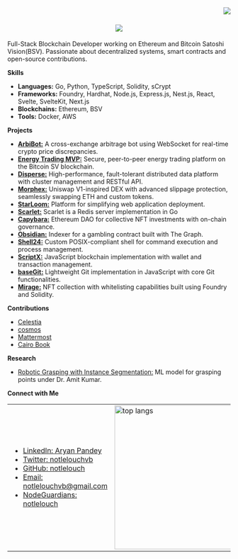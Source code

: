 <img align="right" src="https://visitor-badge.laobi.icu/badge?page_id=notlelouch.notlelouch" />

<h1 align="center">
    <img src="https://readme-typing-svg.herokuapp.com/?font=Righteous&size=35&center=true&vCenter=true&width=500&height=70&duration=4000&lines=Yo,+it's+Aryan!;+Code+so+good,+it's+criminal" />
</h1>

<p>Full-Stack Blockchain Developer working on Ethereum and Bitcoin Satoshi Vision(BSV). Passionate about decentralized systems, smart contracts and open-source contributions.</p>

<strong>Skills</strong>
<br>
<ul>
  <li><strong>Languages:</strong> Go, Python, TypeScript, Solidity, sCrypt</li>
  <li><strong>Frameworks:</strong> Foundry, Hardhat, Node.js, Express.js, Nest.js, React, Svelte, SvelteKit, Next.js</li>
  <li><strong>Blockchains:</strong> Ethereum, BSV</li>
  <li><strong>Tools:</strong> Docker, AWS</li>
</ul>

<strong>Projects</strong>
<ul>
  <li><a href="https://github.com/notlelouch/ArbiBot"><strong>ArbiBot:</strong></a> A cross-exchange arbitrage bot using WebSocket for real-time crypto price discrepancies.</li>
  <li><a href="https://github.com/notlelouch/Energy-Trading-MVP"><strong>Energy Trading MVP:</strong></a> Secure, peer-to-peer energy trading platform on the Bitcoin SV blockchain.</li>
  <li><a href="https://github.com/notlelouch/Disperse"><strong>Disperse:</strong></a> High-performance, fault-tolerant distributed data platform with cluster management and RESTful API.</li>
  <li><a href="https://github.com/notlelouch/Morphex"><strong>Morphex:</strong></a> Uniswap V1-inspired DEX with advanced slippage protection, seamlessly swapping ETH and custom tokens.    </li>
  <li><a href="https://github.com/notlelouch/StarLoom"><strong>StarLoom:</strong></a> Platform for simplifying web application deployment.</li> 
  <li><a href="https://github.com/notlelouch/Scarlet"><strong>Scarlet:</strong></a> Scarlet is a Redis server implementation in Go</li>
  <li><a href="https://github.com/notlelouch/Capybara"><strong>Capybara:</strong></a> Ethereum DAO for collective NFT investments with on-chain governance.</li>
  <li><a href="https://github.com/notlelouch/Obsidian"><strong>Obsidian:</strong></a> Indexer for a gambling contract built with The Graph.</li>
  <li><a href="https://github.com/notlelouch/Shell24"><strong>Shell24:</strong></a> Custom POSIX-compliant shell for command execution and process management.</li>
  <li><a href="https://github.com/notlelouch/ScriptX"><strong>ScriptX:</strong></a> JavaScript blockchain implementation with wallet and transaction management.</li>
  <li><a href="https://github.com/notlelouch/baseGit"><strong>baseGit:</strong></a> Lightweight Git implementation in JavaScript with core Git functionalities.</li>
  <li><a href="https://github.com/notlelouch/mirage"><strong>Mirage:</strong></a> NFT collection with whitelisting capabilities built using Foundry and Solidity.</li>
</ul>

<strong>Contributions</strong>
<ul>
  <li><a href="https://github.com/celestiaorg/celestia-node">Celestia</a></li>
  <li><a href="https://github.com/cosmos/iavl">cosmos</a></li>
  <li><a href="https://github.com/mattermost/mattermost">Mattermost</a></li>
  <li><a href="https://github.com/cairo-book/cairo-book">Cairo Book</a></li>
</ul>

<strong>Research</strong>
<ul>
  <li><a href="https://github.com/notlelouch/Robotic-Grasping-with-Instance-Segmentation">Robotic Grasping with Instance Segmentation:</a> ML model for grasping points under Dr. Amit Kumar.</li>
</ul>

<strong>Connect with Me</strong>
<table>
  <tr>
    <td>
      <ul>
        <li><a href="https://www.linkedin.com/">LinkedIn: Aryan Pandey</a></li>
        <li><a href="https://twitter.com/notlelouchvb">Twitter: notlelouchvb</a></li>
        <li><a href="https://github.com/notlelouch">GitHub: notlelouch</a></li>
        <li><a href="mailto:notlelouchvb@gmail.com">Email: notlelouchvb@gmail.com</a></li>
        <li><a href="https://nodeguardians.io/character/notlelouch">NodeGuardians: notlelouch</a></li>
      </ul>
    </td>
    <td>
      <img width=325 align="center" src="https://github-readme-stats.vercel.app/api/top-langs/?username=notlelouch&theme=gotham&show_icons=true&hide_border=false&layout=compact&hide=jupyter%20notebook" alt="top langs" />
    </td>
  </tr>
</table>








<!-- <h3 align="center">Crafting next-gen web experiences & dApps</h3>

<br/>

<div align="center">
 
 🔭 I’m currently working on **smart contracts**
 
 🌱 I’m currently learning **Go**

💬 We can chat about **Full-Stack, BlockChain...or anything [here](https://github.com/notlelouch/notlelouch/issues)**

 </div>
 
<div align="center"> 
  <a href="mailto:notlelouchvb@gmail.com">
    <img src="https://img.shields.io/badge/Gmail-333333?style=for-the-badge&logo=gmail&logoColor=red" />
   <a href="https://www.instagram.com/_aryanpandey_/">
    <img src="https://img.shields.io/badge/Instagram-E4405F?style=for-the-badge&logo=instagram&logoColor=white" />
   </a>
  </a>
  <a href="https://twitter.com/notlelouchvb" target="_blank">
    <img src="https://img.shields.io/badge/X-000000?style=for-the-badge&logo=x&logoColor=white" />
  </a>

</div>

 <hr/>
 
<h2 align="center"> Languages-Frameworks-Tools </h2>
<div style="text-align: center;">
    <img src="https://skillicons.dev/icons?i=css,bootstrap,html,react,svelte,vscode,github,git,gitlab,figma,tailwind,netlify,npm,anaconda,bash,arch,linux,apple,matlab,docker,ipfs,nodejs,python,javascript,typescript,express,mongodb,redis,nextjs,mysql,postman,replit,yarn,aws,solidity,go,wagmi,rainbowkit,viem,hardhat,foundry,metamask" style="display: inline-block"/>
<hr>
<h2 align="center"> Stats </h2>
<div align=center>
  <img width=390 src="https://github-readme-streak-stats.herokuapp.com/?user=notlelouch&theme=gotham&hide_border=false" alt="streak stats"/>    
  <img width=390 src="https://github-readme-stats.vercel.app/api?username=notlelouch&theme=gotham&show_icons=true&hide_border=false&count_private=true" alt="readme stats" />
  <br/>
  <img width=325 align="center" src="https://github-readme-stats.vercel.app/api/top-langs/?username=notlelouch&theme=gotham&show_icons=true&hide_border=false&layout=compact&hide=jupyter%20notebook" alt="top langs" />
</div>
</hr> -->
